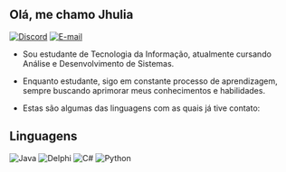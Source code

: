 ## Olá, me chamo Jhulia
[![Discord](https://img.shields.io/badge/Discord-000000?style=for-the-badge&logo=discord&logoColor=white)](https://discord.com/channels/@mir_elli/)
[![E-mail](https://img.shields.io/badge/-Email-000?style=for-the-badge&logo=microsoft-outlook&logoColor=007BFF)](mailto:jhuliamireli@hotmail.com)

- Sou estudante de Tecnologia da Informação, atualmente cursando Análise e Desenvolvimento de Sistemas. 

- Enquanto estudante, sigo em constante processo de aprendizagem, sempre buscando aprimorar meus conhecimentos e habilidades.

- Estas são algumas das linguagens com as quais já tive contato:

## Linguagens

  ![Java](https://img.shields.io/badge/JAVA-000000.svg?style=for-the-badge&logo=OpenJDK&logoColor=white)
  ![Delphi](https://img.shields.io/badge/Delphi-000000.svg?style=for-the-badge&logo=Delphi&logoColor=white)
  ![C#](https://img.shields.io/badge/C%23-000000?style=for-the-badge&logo=c-sharp&logoColor=white)
  ![Python](https://img.shields.io/badge/python-000000?style=for-the-badge&logo=python&logoColor=white)
